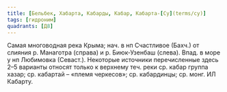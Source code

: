 ```yaml
---
title: [Бельбек, Хабарта, Кабарды, Кабар, Кабарта-[Су](terms/су)]
tags: [гидроним]
quadrants: [Д8]
---
```


Самая многоводная река Крыма; нач. в нп Счастливое (Бахч.) от слияния р.
Манаготра (справа) и р. Биюк-Узенбаш (слева). Впад. в море у нп Любимовка
(Севаст.). Некоторые источники перечисленные здесь 2–5 варианты относят только к
верхнему теч. реки ср. кабар группа хазар; ср. кабартай – «племя черкесов»; ср.
кабардинцы; ср. монг. ИЛ Кабарту.
